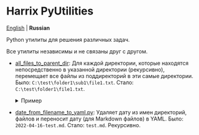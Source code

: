 # Harrix PyUtilities

[English](https://github.com/Harrix/harrix-pyutilities/) | **Russian**

Python утилиты для решения различных задач.

Все утилиты независимы и не связаны друг с другом.

- [all_files_to_parent_dir](https://github.com/Harrix/harrix-pyutilities/blob/main/src/all_files_to_parent_dir.py): Для
каждой директории, которые находятся непосредственно в указанной директории (рекурсивно), перемещает все файлы из поддиректорий в эти самые директории. Было: `C:\test\folder1\sub1\file1.txt`. Стало: `C:\test\folder1\file1.txt`.

  <details>
  <summary>Пример</summary>

  **Было:**

  ```text
  C:\test
  ├─ folder1
  │  ├─ image.jpg
  │  ├─ sub1
  │  │  ├─ file1.txt
  │  │  └─ file2.txt
  │  └─ sub2
  │     ├─ file3.txt
  │     └─ file4.txt
  └─ folder2
    └─ sub3
        ├─ file6.txt
        └─ sub4
          └─ file5.txt
  ```

  **Стало:**

  ```text
  C:\test
  ├─ folder1
  │  ├─ file1.txt
  │  ├─ file2.txt
  │  ├─ file3.txt
  │  ├─ file4.txt
  │  └─ image.jpg
  └─ folder2
    ├─ file5.txt
    └─ file6.txt
  ```

  </details>

- [date_from_filename_to_yaml.py](https://github.com/Harrix/harrix-pyutilities/blob/main/src/date_from_filename_to_yaml.py): Удаляет дату из имен директорий, файлов и переносит дату (для Markdown файлов) в YAML. Было: `2022-04-16-test.md`. Стало: `test.md`. Рекурсивно.
